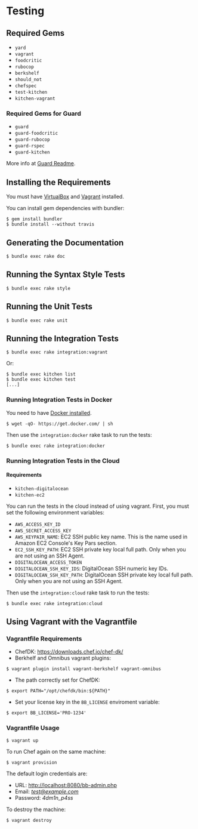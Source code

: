 Testing
=======

## Required Gems

* `yard`
* `vagrant`
* `foodcritic`
* `rubocop`
* `berkshelf`
* `should_not`
* `chefspec`
* `test-kitchen`
* `kitchen-vagrant`

### Required Gems for Guard

* `guard`
* `guard-foodcritic`
* `guard-rubocop`
* `guard-rspec`
* `guard-kitchen`

More info at [Guard Readme](https://github.com/guard/guard#readme).

## Installing the Requirements

You must have [VirtualBox](https://www.virtualbox.org/) and [Vagrant](http://www.vagrantup.com/) installed.

You can install gem dependencies with bundler:

    $ gem install bundler
    $ bundle install --without travis

## Generating the Documentation

    $ bundle exec rake doc

## Running the Syntax Style Tests

    $ bundle exec rake style

## Running the Unit Tests

    $ bundle exec rake unit

## Running the Integration Tests

    $ bundle exec rake integration:vagrant

Or:

    $ bundle exec kitchen list
    $ bundle exec kitchen test
    [...]

### Running Integration Tests in Docker

You need to have [Docker installed](https://docs.docker.com/installation/).

    $ wget -qO- https://get.docker.com/ | sh

Then use the `integration:docker` rake task to run the tests:

    $ bundle exec rake integration:docker

### Running Integration Tests in the Cloud

#### Requirements

* `kitchen-digitalocean`
* `kitchen-ec2`

You can run the tests in the cloud instead of using vagrant. First, you must set the following environment variables:

* `AWS_ACCESS_KEY_ID`
* `AWS_SECRET_ACCESS_KEY`
* `AWS_KEYPAIR_NAME`: EC2 SSH public key name. This is the name used in Amazon EC2 Console's Key Pars section.
* `EC2_SSH_KEY_PATH`: EC2 SSH private key local full path. Only when you are not using an SSH Agent.
* `DIGITALOCEAN_ACCESS_TOKEN`
* `DIGITALOCEAN_SSH_KEY_IDS`: DigitalOcean SSH numeric key IDs.
* `DIGITALOCEAN_SSH_KEY_PATH`: DigitalOcean SSH private key local full path. Only when you are not using an SSH Agent.

Then use the `integration:cloud` rake task to run the tests:

    $ bundle exec rake integration:cloud

## Using Vagrant with the Vagrantfile

### Vagrantfile Requirements

* ChefDK: https://downloads.chef.io/chef-dk/
* Berkhelf and Omnibus vagrant plugins:
```
$ vagrant plugin install vagrant-berkshelf vagrant-omnibus
```
* The path correctly set for ChefDK:
```
$ export PATH="/opt/chefdk/bin:${PATH}"
```
* Set your license key in the `BB_LICENSE` enviroment variable:
```
$ export BB_LICENSE='PRO-1234'
```

### Vagrantfile Usage

    $ vagrant up

To run Chef again on the same machine:

    $ vagrant provision

The default login credentials are:

* URL: [http://localhost:8080/bb-admin.php](http://localhost:8080/bb-admin.php)
* Email: *test@example.com*
* Password: *4dm1n_p4ss*

To destroy the machine:

    $ vagrant destroy
